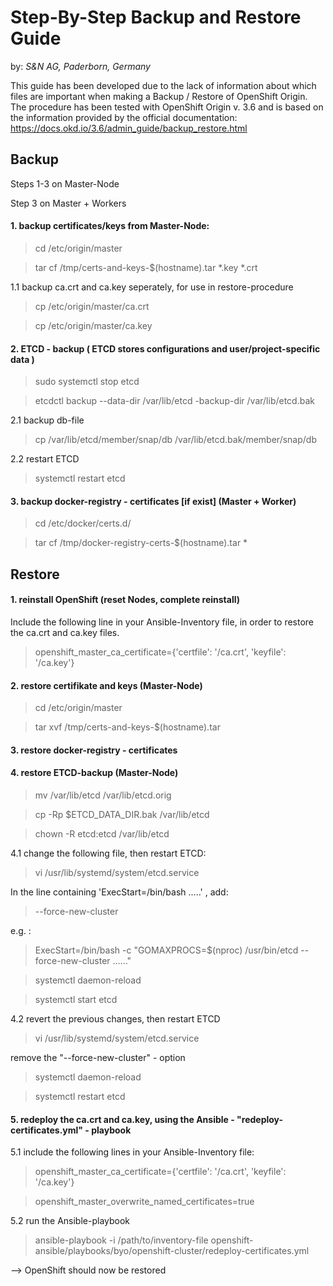 # Step-By-Step Backup and Restore Guide 
by:  *S&N AG, Paderborn, Germany*

This guide has been developed due to the lack of information about which files are important when making a Backup / Restore of OpenShift Origin. The procedure has been tested with OpenShift Origin v. 3.6 and is based on the information provided by the official documentation: https://docs.okd.io/3.6/admin_guide/backup_restore.html



## Backup
Steps 1-3 on Master-Node

Step 3 on Master + Workers

#### 1. backup certificates/keys from Master-Node:

> cd /etc/origin/master

> tar cf /tmp/certs-and-keys-$(hostname).tar *.key *.crt

  1.1 backup ca.crt and ca.key seperately, for use in restore-procedure

> cp /etc/origin/master/ca.crt <backup-dir>

> cp /etc/origin/master/ca.key <backup-dir>

#### 2. ETCD - backup  ( ETCD stores configurations and user/project-specific data   )

> sudo systemctl stop etcd

> etcdctl backup --data-dir /var/lib/etcd -backup-dir /var/lib/etcd.bak

  2.1 backup db-file

> cp /var/lib/etcd/member/snap/db /var/lib/etcd.bak/member/snap/db

  2.2 restart ETCD

> systemctl restart etcd

#### 3. backup docker-registry - certificates [if exist] (Master + Worker)

> cd /etc/docker/certs.d/

> tar cf /tmp/docker-registry-certs-$(hostname).tar *

 

 

## Restore
#### 1. reinstall OpenShift (reset Nodes, complete reinstall)

Include the following line in your Ansible-Inventory file, in order to restore the ca.crt and ca.key files.
> openshift_master_ca_certificate={'certfile': '<backup-dir>/ca.crt', 'keyfile': '<backup-dir>/ca.key'}

#### 2. restore certifikate and keys (Master-Node)

> cd /etc/origin/master

> tar xvf /tmp/certs-and-keys-$(hostname).tar

#### 3. restore docker-registry - certificates

#### 4. restore ETCD-backup (Master-Node)

> mv /var/lib/etcd /var/lib/etcd.orig

> cp -Rp $ETCD_DATA_DIR.bak /var/lib/etcd

> chown -R etcd:etcd /var/lib/etcd

  4.1 change the following file, then restart ETCD:

> vi /usr/lib/systemd/system/etcd.service


In the line containing 'ExecStart=/bin/bash  .....' , add:
> --force-new-cluster

e.g. :
> ExecStart=/bin/bash -c "GOMAXPROCS=$(nproc) /usr/bin/etcd --force-new-cluster   ......"


> systemctl daemon-reload

> systemctl start etcd


  4.2 revert the previous changes, then restart ETCD

> vi /usr/lib/systemd/system/etcd.service

remove the "--force-new-cluster" - option 

> systemctl daemon-reload

> systemctl restart etcd


#### 5. redeploy the ca.crt and ca.key, using the Ansible - "redeploy-certificates.yml" - playbook



  
  5.1 include the following lines in your Ansible-Inventory file:



> openshift_master_ca_certificate={'certfile': '<backup-dir>/ca.crt', 'keyfile': '<backup-dir>/ca.key'}

> openshift_master_overwrite_named_certificates=true

  5.2 run the Ansible-playbook

> ansible-playbook -i /path/to/inventory-file openshift-ansible/playbooks/byo/openshift-cluster/redeploy-certificates.yml

 
--> OpenShift should now be restored

